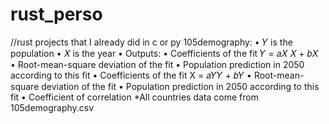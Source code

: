 # rust_perso
//rust projects that I already did in c or py
105demography:
• 𝑌 is the population
• 𝑋 is the year
• Outputs:
    • Coefficients of the fit 𝑌 = 𝑎𝑋 𝑋 + 𝑏𝑋
    • Root-mean-square deviation of the fit
    • Population prediction in 2050 according to this fit
    • Coefficients of the fit X = 𝑎𝑌𝑌 + 𝑏𝑌
    • Root-mean-square deviation of the fit
    • Population prediction in 2050 according to this fit
    • Coefficient of correlation
*All countries data come from 105demography.csv
